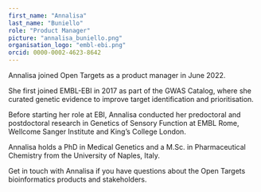 ```yaml
---
first_name: "Annalisa"
last_name: "Buniello"
role: "Product Manager"
picture: "annalisa_buniello.png"
organisation_logo: "embl-ebi.png"
orcid: 0000-0002-4623-8642
---
```

Annalisa joined Open Targets as a product manager in June 2022.

She first joined EMBL-EBI in 2017 as part of the GWAS Catalog, where she curated genetic evidence to improve target identification and prioritisation. 

Before starting her role at EBI, Annalisa conducted her predoctoral and postdoctoral research in Genetics of Sensory Function at EMBL Rome, Wellcome Sanger Institute and King’s College London. 

Annalisa holds a PhD in Medical Genetics and a M.Sc. in Pharmaceutical Chemistry from the University of Naples, Italy.

Get in touch with Annalisa if you have questions about the Open Targets bioinformatics products and stakeholders.
